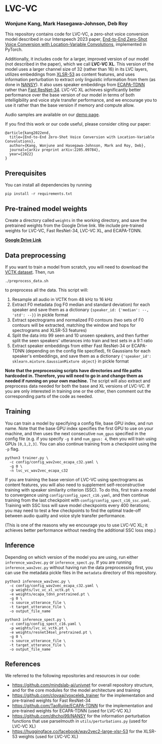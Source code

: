 # LVC-VC

### Wonjune Kang, Mark Hasegawa-Johnson, Deb Roy

This repository contains code for LVC-VC, a zero-shot voice conversion model described in our Interspeech 2023 paper, [End-to-End Zero-Shot Voice Conversion with Location-Variable Convolutions](https://arxiv.org/abs/2205.09784), implemented in PyTorch.

Additionally, it includes code for a larger, improved version of our model (not described in the paper), which we call **LVC-VC XL**. This version of the model uses a larger channel size of 32 (rather than 16) in its LVC layers, utilizes embeddings from [XLSR-53](https://arxiv.org/abs/2006.13979) as content features, and uses information perturbation to extract only linguistic information from them (as done in [NANSY](https://arxiv.org/abs/2110.14513)). It also uses speaker embeddings from [ECAPA-TDNN](https://arxiv.org/abs/2005.07143) rather than [Fast ResNet-34](https://arxiv.org/abs/2003.11982). LVC-VC XL achieves significantly better performance over the base version of our model in terms of both intelligibility and voice style transfer performance, and we encourage you to use it rather than the base version if memory and compute allow.

Audio samples are available on our [demo page](https://lvc-vc.github.io/lvc-vc-demo/).

If you find this work or our code useful, please consider citing our paper:

```
@article{kang2022end,
  title={End-to-End Zero-Shot Voice Conversion with Location-Variable Convolutions},
  author={Kang, Wonjune and Hasegawa-Johnson, Mark and Roy, Deb},
  journal={arXiv preprint arXiv:2205.09784},
  year={2022}
}
```

## Prerequisites

You can install all dependencies by running

```
pip install -r requirements.txt
```

## Pre-trained model weights

Create a directory called ```weights``` in the working directory, and save the pretrained weights from the Google Drive link. We include pre-trained weights for LVC-VC, Fast ResNet-34, LVC-VC XL, and ECAPA-TDNN.

**[Google Drive Link](https://drive.google.com/drive/folders/1ZaiJS-dXaTJnZbxuHV_sFB0IgZ42yS4F?usp=sharing)**

## Data preprocessing

If you want to train a model from scratch, you will need to download the [VCTK dataset](https://datashare.ed.ac.uk/handle/10283/3443). Then, run

```
./preprocess_data.sh
```

to preprocess all the data. This script will:

1. Resample all audio in VCTK from 48 kHz to 16 kHz
2. Extract F0 metadata (log F0 median and standard deviation) for each speaker and save them as a dictionary ```{speaker_id: {'median': --, 'std': --}}``` in pickle format
3. Extract spectrograms and normalized F0 contours (two sets of F0 contours will be extracted, matching the window and hops for spectrograms and XLSR-53 features)
4. Split the data into 99 seen and 10 unseen speakers, and then further split the seen speakers' utterances into train and test sets in a 9:1 ratio
5. Extract speaker embeddings from either Fast ResNet-34 or ECAPA-TDNN (depending on the config file specified), fit Gaussians for each speaker's embeddings, and save them as a dictionary ```{'speaker_id': sklearn.mixture.GaussianMixture object}``` in pickle format

**Note that the preprocessing scripts have directories and file paths hardcoded in. Therefore, you will need to go in and change them as needed if running on your own machine.** The script will also extract and preprocess data needed for both the base and XL versions of LVC-VC. If you are only interested in training one or the other, then comment out the corresponding parts of the code as needed.

## Training

You can train a model by specifying a config file, base GPU index, and run name. Note that the base GPU index specifies the first GPU to use on your machine, and then uses the next consecutive ```num_gpus``` specified in the config file (e.g. if you specify ```-g 0``` and ```num_gpus: 4```, then you will train using GPUs ```[0,1,2,3]```. You can also continue training from a checkpoint using the ```-p``` flag.

```
python3 trainer.py \
  -c config/config_wav2vec_ecapa_c32.yaml \
  -g 0 \
  -n lvc_vc_wav2vec_ecapa_c32
```

If you are training the base version of LVC-VC using spectrograms as content features, you will also need to supplement self-reconstructive training with speaker similarity criterion (SSC). To do this, first train a model to convergence using ```config/config_spect_c16.yaml```, and then continue training from the last checkpoint with ```config/config_spect_c16_ssc.yaml```. Training with SSC loss will save model checkpoints every 400 iterations; you may need to test a few checkpoints to find the optimal trade-off between audio quality and voice style transfer performance.

(This is one of the reasons why we encourage you to use LVC-VC XL; it achieves better performance without needing the additional SSC loss step.)

## Inference

Depending on which version of the model you are using, run either ```inference_wav2vec.py``` or ```inference_spect.py```. If you are running ```inference_wav2vec.py``` without having run the data preprocessing first, you can use the metadata pickle files in the ```metadata``` directory of this repository.

```
python3 inference_wav2vec.py \
  -c config/config_wav2vec_ecapa_c32.yaml \
  -p weights/lvc_vc_xl_vctk.pt \
  -e weights/ecapa_tdnn_pretrained.pt \
  -g 0 \
  -s source_utterance_file \
  -t target_utterance_file \
  -o output_file_name
```

```
python3 inference_spect.py \
  -c config/config_spect_c16.yaml \
  -p weights/lvc_vc_vctk.pt \
  -e weights/resnet34sel_pretrained.pt \
  -g 0 \
  -s source_utterance_file \
  -t target_utterance_file \
  -o output_file_name
```

## References

We referred to the following repositories and resources in our code:

- https://github.com/mindslab-ai/univnet for overall repository structure, and for the core modules for the model architecture and training
- https://github.com/clovaai/voxceleb_trainer for the implementation and pre-trained weights for Fast ResNet-34
- https://github.com/TaoRuijie/ECAPA-TDNN for the implementation and pre-trained weights for ECAPA-TDNN (used for LVC-VC XL)
- https://github.com/dhchoi99/NANSY for the information perturbation functions that use parselmouth in ```utils/perturbations.py``` (used for LVC-VC XL)
- https://huggingface.co/facebook/wav2vec2-large-xlsr-53 for the XLSR-53 weights (used for LVC-VC XL)

